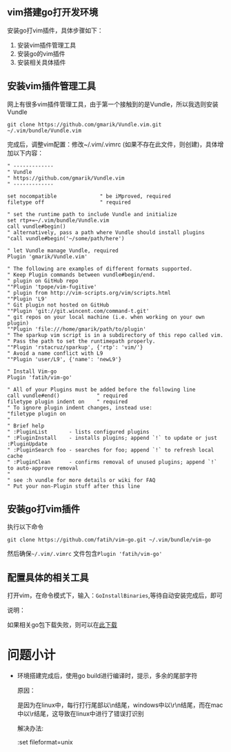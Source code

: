 vim搭建go打开发环境
------------------
安装go打vim插件，具体步骤如下：

1. 安装vim插件管理工具
2. 安装go的vim插件
3. 安装相关具体插件

## 安装vim插件管理工具
网上有很多vim插件管理工具，由于第一个接触到的是Vundle，所以我选则安装Vundle

```
git clone https://github.com/gmarik/Vundle.vim.git ~/.vim/bundle/Vundle.vim
```

完成后，调整vim配置：修改~/.vim/.vimrc (如果不存在此文件，则创建)，具体增加以下内容：

```
" -------------  
" Vundle  
" https://github.com/gmarik/Vundle.vim  
" -------------  
  
set nocompatible              " be iMproved, required  
filetype off                  " required  
  
" set the runtime path to include Vundle and initialize  
set rtp+=~/.vim/bundle/Vundle.vim  
call vundle#begin()  
" alternatively, pass a path where Vundle should install plugins  
"call vundle#begin('~/some/path/here')  
  
" let Vundle manage Vundle, required  
Plugin 'gmarik/Vundle.vim'  
  
" The following are examples of different formats supported.  
" Keep Plugin commands between vundle#begin/end.  
" plugin on GitHub repo  
""Plugin 'tpope/vim-fugitive'  
" plugin from http://vim-scripts.org/vim/scripts.html  
""Plugin 'L9'  
" Git plugin not hosted on GitHub  
""Plugin 'git://git.wincent.com/command-t.git'  
" git repos on your local machine (i.e. when working on your own plugin)  
""Plugin 'file:///home/gmarik/path/to/plugin'  
" The sparkup vim script is in a subdirectory of this repo called vim.  
" Pass the path to set the runtimepath properly.  
""Plugin 'rstacruz/sparkup', {'rtp': 'vim/'}  
" Avoid a name conflict with L9  
""Plugin 'user/L9', {'name': 'newL9'}  
  
" Install Vim-go  
Plugin 'fatih/vim-go'  
  
" All of your Plugins must be added before the following line  
call vundle#end()            " required  
filetype plugin indent on    " required  
" To ignore plugin indent changes, instead use:  
"filetype plugin on  
"  
" Brief help  
" :PluginList       - lists configured plugins  
" :PluginInstall    - installs plugins; append `!` to update or just :PluginUpdate  
" :PluginSearch foo - searches for foo; append `!` to refresh local cache  
" :PluginClean      - confirms removal of unused plugins; append `!` to auto-approve removal  
"  
" see :h vundle for more details or wiki for FAQ  
" Put your non-Plugin stuff after this line 
```

## 安装go打vim插件
执行以下命令
```
git clone https://github.com/fatih/vim-go.git ~/.vim/bundle/vim-go
```

然后确保```~/.vim/.vimrc``` 文件包含```Plugin 'fatih/vim-go'```

## 配置具体的相关工具

 打开vim，在命令模式下，输入：```GoInstallBinaries```,等待自动安装完成后，即可

说明：

  如果相关go包下载失败，则可以在[此下载](https://www.golangtc.com/download/package)

# 问题小计

* 环境搭建完成后，使用go build进行编译时，提示，多余的尾部字符

  原因：

  是因为在linux中，每行打行尾部以\n结尾，windows中以\r\n结尾，而在mac中以\r结尾，这导致在linux中进行了错误打识别

  解决办法:

  :set fileformat=unix
